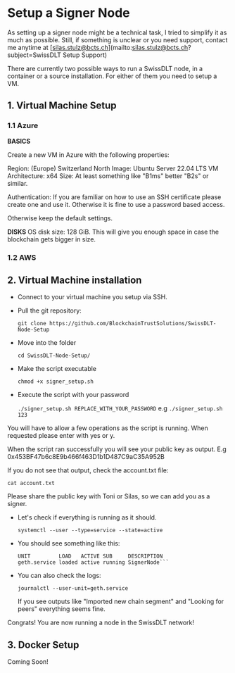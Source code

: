 # Setup a Signer Node

As setting up a signer node might be a technical task, I tried to simplify it as much as possible. Still, if something is unclear or you need support, contact me anytime at [silas.stulz@bcts.ch](mailto:silas.stulz@bcts.ch?subject=SwissDLT Setup Support)

There are currently two possible ways to run a SwissDLT node, in a container or a source installation. For either of them you need to setup a VM.

## 1. Virtual Machine Setup

### 1.1 Azure

**BASICS**

Create a new VM in Azure with the following properties:

Region: (Europe) Switzerland North
Image: Ubuntu Server 22.04 LTS
VM Architecture: x64
Size: At least something like "B1ms" better "B2s" or similar.

Authentication: If you are familiar on how to use an SSH certificate please create one and use it. Otherwise it is fine to use a password based access.

Otherwise keep the default settings.

**DISKS**
OS disk size: 128 GiB. This will give you enough space in case the blockchain gets bigger in size.


### 1.2 AWS

## 2. Virtual Machine installation

- Connect to your virtual machine you setup via SSH.


- Pull the git repository:

  ```git clone https://github.com/BlockchainTrustSolutions/SwissDLT-Node-Setup```


- Move into the folder

  ```cd SwissDLT-Node-Setup/```


- Make the script executable

  ```chmod +x signer_setup.sh```


- Execute the script with your password

  ```./signer_setup.sh REPLACE_WITH_YOUR_PASSWORD``` e.g ```./signer_setup.sh 123```


You will have to allow a few operations as the script is running. When requested please enter with yes or y.

When the script ran successfully you will see your public key as output. E.g 0x453BF47b6c8E9b466f463D1b1D487C9aC35A952B

If you do not see that output, check the account.txt file:

```cat account.txt```

Please share the public key with Toni or Silas, so we can add you as a signer.

- Let's check if everything is running as it should.

  ```systemctl --user --type=service --state=active```

- You should see something like this: 
  ``` 
  UNIT         LOAD   ACTIVE SUB     DESCRIPTION
  geth.service loaded active running SignerNode```

- You can also check the logs:

  ```journalctl --user-unit=geth.service```

  If you see outputs like "Imported new chain segment" and "Looking for peers" everything seems fine.

Congrats! You are now running a node in the SwissDLT network!

## 3. Docker Setup

Coming Soon!